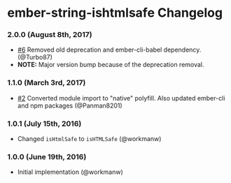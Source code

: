 # ember-string-ishtmlsafe Changelog

### 2.0.0 (August 8th, 2017)

- [#6](https://github.com/workmanw/ember-string-ishtmlsafe-polyfill/pull/6) Removed old deprecation and ember-cli-babel dependency. (@Turbo87)
- **NOTE:** Major version bump because of the deprecation removal.

### 1.1.0 (March 3rd, 2017)

- [#2](https://github.com/workmanw/ember-string-ishtmlsafe-polyfill/pull/2) Converted module import to "native" polyfill. Also updated ember-cli and npm packages (@Panman8201)

### 1.0.1 (July 15th, 2016)

- Changed `isHtmlSafe` to `isHTMLSafe` (@workmanw)

### 1.0.0 (June 19th, 2016)

- Initial implementation (@workmanw)
